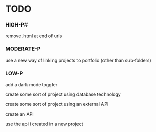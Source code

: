 # TODO #


### HIGH-P# ##
remove .html at end of urls


### MODERATE-P ###
use a new way of linking projects to portfolio (other than sub-folders)


### LOW-P ###
add a dark mode toggler

create some sort of project using database technology

create some sort of project using an external API

create an API

use the api i created in a new project



